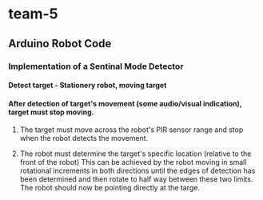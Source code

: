 # team-5
## Arduino Robot Code

### Implementation of a Sentinal Mode Detector

#### Detect target - Stationery robot, moving target

#### After detection of target's movement (some audio/visual indication), target must stop moving.

1) The target must move across the robot's PIR sensor range and stop when the robot detects the movement.

2) The robot must determine the target's specific location (relative to the front of the robot) This can be 
achieved by the robot moving in small rotational increments in both directions until the edges of detection has been
determined and then rotate to half way between these two limits. The robot should now be pointing directly at the targe.


